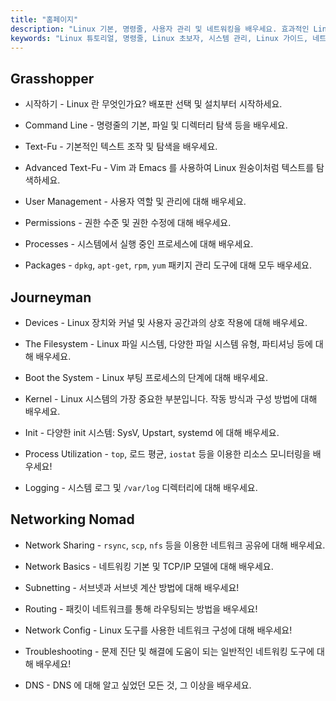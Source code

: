 ```yaml
---
title: "홈페이지"
description: "Linux 기본, 명령줄, 사용자 관리 및 네트워킹을 배우세요. 효과적인 Linux 시스템 관리를 위한 초급부터 고급 주제까지 탐색하세요."
keywords: "Linux 튜토리얼, 명령줄, Linux 초보자, 시스템 관리, Linux 가이드, 네트워킹, 패키지 관리, Linux 명령"
---
```


## Grasshopper

- 시작하기 - Linux 란 무엇인가요? 배포판 선택 및 설치부터 시작하세요.

- Command Line - 명령줄의 기본, 파일 및 디렉터리 탐색 등을 배우세요.

- Text-Fu - 기본적인 텍스트 조작 및 탐색을 배우세요.

- Advanced Text-Fu - Vim 과 Emacs 를 사용하여 Linux 원숭이처럼 텍스트를 탐색하세요.

- User Management - 사용자 역할 및 관리에 대해 배우세요.

- Permissions - 권한 수준 및 권한 수정에 대해 배우세요.

- Processes - 시스템에서 실행 중인 프로세스에 대해 배우세요.

- Packages - `dpkg`, `apt-get`, `rpm`, `yum` 패키지 관리 도구에 대해 모두 배우세요.

## Journeyman

- Devices - Linux 장치와 커널 및 사용자 공간과의 상호 작용에 대해 배우세요.

- The Filesystem - Linux 파일 시스템, 다양한 파일 시스템 유형, 파티셔닝 등에 대해 배우세요.

- Boot the System - Linux 부팅 프로세스의 단계에 대해 배우세요.

- Kernel - Linux 시스템의 가장 중요한 부분입니다. 작동 방식과 구성 방법에 대해 배우세요.

- Init - 다양한 init 시스템: SysV, Upstart, systemd 에 대해 배우세요.

- Process Utilization - `top`, 로드 평균, `iostat` 등을 이용한 리소스 모니터링을 배우세요!

- Logging - 시스템 로그 및 `/var/log` 디렉터리에 대해 배우세요.

## Networking Nomad

- Network Sharing - `rsync`, `scp`, `nfs` 등을 이용한 네트워크 공유에 대해 배우세요.

- Network Basics - 네트워킹 기본 및 TCP/IP 모델에 대해 배우세요.

- Subnetting - 서브넷과 서브넷 계산 방법에 대해 배우세요!

- Routing - 패킷이 네트워크를 통해 라우팅되는 방법을 배우세요!

- Network Config - Linux 도구를 사용한 네트워크 구성에 대해 배우세요!

- Troubleshooting - 문제 진단 및 해결에 도움이 되는 일반적인 네트워킹 도구에 대해 배우세요!

- DNS - DNS 에 대해 알고 싶었던 모든 것, 그 이상을 배우세요.
